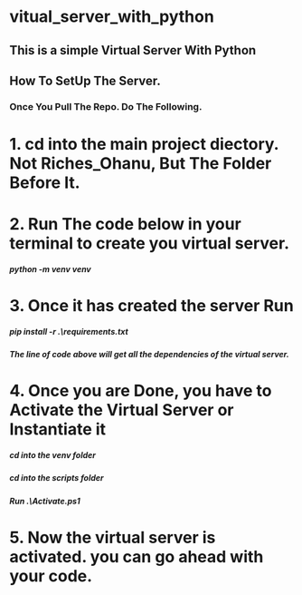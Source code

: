 # vitual_server_with_python

## This is a simple Virtual Server With Python

## How To SetUp The Server.

### Once You Pull The Repo. Do The Following.

# 1. cd into the main project diectory. Not Riches_Ohanu, But The Folder Before It.

# 2. Run The code below in your terminal to create you virtual server.

##### python -m venv venv

# 3. Once it has created the server Run

##### pip install -r .\requirements.txt

##### The line of code above will get all the dependencies of the virtual server.

# 4. Once you are Done, you have to Activate the Virtual Server or Instantiate it

##### cd into the venv folder

##### cd into the scripts folder

##### Run .\Activate.ps1

# 5. Now the virtual server is activated. you can go ahead with your code.
